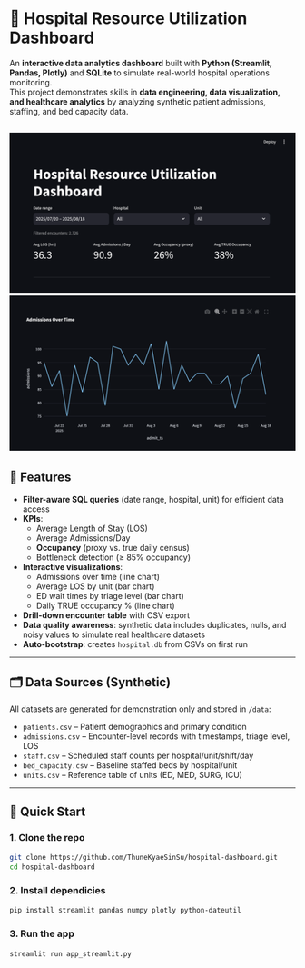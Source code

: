 # 🏥 Hospital Resource Utilization Dashboard  

An **interactive data analytics dashboard** built with **Python (Streamlit, Pandas, Plotly)** and **SQLite** to simulate real-world hospital operations monitoring.  
This project demonstrates skills in **data engineering, data visualization, and healthcare analytics** by analyzing synthetic patient admissions, staffing, and bed capacity data.

![Image of Dashboard](images/image.png)
![Image of Chart on Dashboard](images/image-1.png)
---

## 🔑 Features
- **Filter-aware SQL queries** (date range, hospital, unit) for efficient data access  
- **KPIs**:  
  - Average Length of Stay (LOS)  
  - Average Admissions/Day  
  - **Occupancy** (proxy vs. true daily census)  
  - Bottleneck detection (≥ 85% occupancy)  
- **Interactive visualizations**:  
  - Admissions over time (line chart)  
  - Average LOS by unit (bar chart)  
  - ED wait times by triage level (bar chart)  
  - Daily TRUE occupancy % (line chart)  
- **Drill-down encounter table** with CSV export  
- **Data quality awareness**: synthetic data includes duplicates, nulls, and noisy values to simulate real healthcare datasets  
- **Auto-bootstrap**: creates `hospital.db` from CSVs on first run  

---

## 🗂 Data Sources (Synthetic)
All datasets are generated for demonstration only and stored in `/data`:
- `patients.csv` – Patient demographics and primary condition  
- `admissions.csv` – Encounter-level records with timestamps, triage level, LOS  
- `staff.csv` – Scheduled staff counts per hospital/unit/shift/day  
- `bed_capacity.csv` – Baseline staffed beds by hospital/unit  
- `units.csv` – Reference table of units (ED, MED, SURG, ICU)  

---

## 🚀 Quick Start
### 1. Clone the repo
```bash
git clone https://github.com/ThuneKyaeSinSu/hospital-dashboard.git
cd hospital-dashboard
```
### 2. Install dependicies
```bash
pip install streamlit pandas numpy plotly python-dateutil
```
### 3. Run the app
```bash
streamlit run app_streamlit.py
```